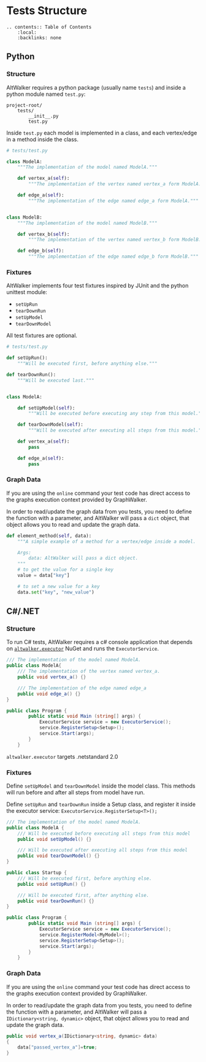 # Tests Structure

```eval_rst
.. contents:: Table of Contents
    :local:
    :backlinks: none
```

## Python

### Structure

AltWalker requires a python package (usually name ``tests``) and inside a
python module named ``test.py``:

```
project-root/
    tests/
        __init__.py
        test.py
```

Inside `test.py` each model is implemented in a class, and each
vertex/edge in a method inside the class.

```python
# tests/test.py

class ModelA:
    """The implementation of the model named ModelA."""

    def vertex_a(self):
        """The implementation of the vertex named vertex_a form ModelA."""

    def edge_a(self):
        """The implementation of the edge named edge_a form ModelA."""


class ModelB:
    """The implementation of the model named ModelB."""

    def vertex_b(self):
        """The implementation of the vertex named vertex_b form ModelB."""

    def edge_b(self):
        """The implementation of the edge named edge_b form ModelB."""
```

### Fixtures

AltWalker implements four test fixtures inspired by JUnit and the python unittest
module:

* `setUpRun`
* `tearDownRun`
* `setUpModel`
* `tearDownModel`

All test fixtures are optional.

```python
# tests/test.py

def setUpRun():
    """Will be executed first, before anything else."""

def tearDownRun():
    """Will be executed last."""


class ModelA:

    def setUpModel(self):
        """Will be executed before executing any step from this model."""

    def tearDownModel(self):
        """Will be executed after executing all steps from this model."""

    def vertex_a(self):
        pass

    def edge_a(self):
        pass
```

### Graph Data

If you are using the `online` command your test code has direct access to the  graphs
execution context provided by GraphWalker.

In order to read/update the graph data from you tests, you need to define the function with
a parameter, and AltWalker will pass a `dict` object,
that object allows you to read and update the graph data.

```python
def element_method(self, data):
    """A simple example of a method for a vertex/edge inside a model.

    Args:
        data: AltWalker will pass a dict object.
    """
    # to get the value for a single key
    value = data["key"]

    # to set a new value for a key
    data.set("key", "new_value")
```

## C#/.NET

### Structure

To run C# tests, AltWalker requires a c# console application that depends on [`altwalker.executor`](https://gitlab.com/altom/altwalker/dotnet-executor) NuGet and runs the `ExecutorService`.


```c#
/// The implementation of the model named ModelA.
public class ModelA{
    /// The implementation of the vertex named vertex_a.
    public void vertex_a() {}

    /// The implementation of the edge named edge_a
    public void edge_a() {}
}

public class Program {
        public static void Main (string[] args) {
            ExecutorService service = new ExecutorService();
            service.RegisterSetup<Setup>();
            service.Start(args);
        }
    }
```
`altwalker.executor` targets .netstandard 2.0

### Fixtures

Define `setUpModel`  and `tearDownModel` inside the model class. This methods will run before and after all steps from model have run.

Define `setUpRun` and `tearDownRun` inside a Setup class, and register it inside the executor service: `ExecutorService.RegisterSetup<T>();`


```c#
/// The implementation of the model named ModelA.
public class ModelA {
    /// Will be executed before executing all steps from this model
    public void setUpModel() {}

    /// Will be executed after executing all steps from this model
    public void tearDownModel() {}
}

public class Startup {
    /// Will be executed first, before anything else.
    public void setUpRun() {}

    /// Will be executed first, after anything else.
    public void tearDownRun() {}
}

public class Program {
        public static void Main (string[] args) {
            ExecutorService service = new ExecutorService();
            service.RegisterModel<MyModel>();
            service.RegisterSetup<Setup>();
            service.Start(args);
        }
    }
```

### Graph Data

If you are using the `online` command your test code has direct access to the  graphs
execution context provided by GraphWalker.

In order to read/update the graph data from you tests, you need to define the function with
a parameter, and AltWalker will pass a `IDictionary<string, dynamic>` object,
that object allows you to read and update the graph data.

```c#
public void vertex_a(IDictionary<string, dynamic> data)
{
    data["passed_vertex_a"]=true;
}
```
